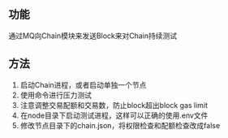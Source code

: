 ## 功能

通过MQ向Chain模块来发送Block来对Chain持续测试

## 方法

1. 启动Chain进程，或者启动单独一个节点
2. 使用命令进行压力测试
3. 注意调整交易配额和交易数，防止block超出block gas limit
4. 在node目录下启动测试进程，这样可以正确的使用.env文件
5. 修改节点目录下的chain.json，将权限检查和配额检查改成false